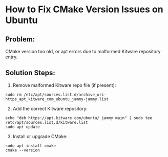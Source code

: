 # How to Fix CMake Version Issues on Ubuntu

## Problem:
CMake version too old, or apt errors due to malformed Kitware repository entry.

## Solution Steps:

1. Remove malformed Kitware repo file (if present):
```
sudo rm /etc/apt/sources.list.d/archive_uri-https_apt_kitware_com_ubuntu_jammy-jammy.list
```

2. Add the correct Kitware repository:

```
echo "deb https://apt.kitware.com/ubuntu/ jammy main" | sudo tee /etc/apt/sources.list.d/kitware.list
sudo apt update
```

3. Install or upgrade CMake:
```
sudo apt install cmake
cmake --version
```
